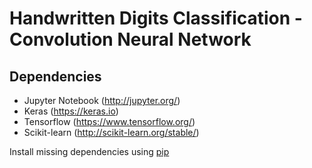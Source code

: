 # Handwritten Digits Classification - Convolution Neural Network

## Dependencies
* Jupyter Notebook (http://jupyter.org/)
* Keras (https://keras.io)
* Tensorflow (https://www.tensorflow.org/)
* Scikit-learn (http://scikit-learn.org/stable/)

Install missing dependencies using [pip](https://pip.pypa.io/en/stable/installing/)

